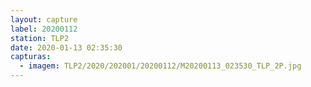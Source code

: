 ```yaml
---
layout: capture
label: 20200112
station: TLP2
date: 2020-01-13 02:35:30
capturas:
  - imagem: TLP2/2020/202001/20200112/M20200113_023530_TLP_2P.jpg
---
```

